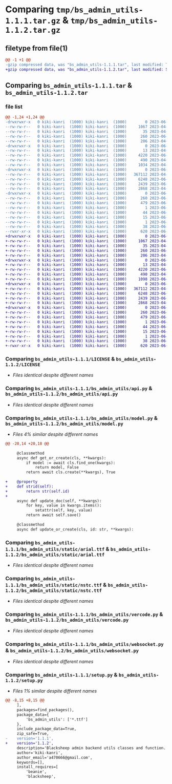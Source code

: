 # Comparing `tmp/bs_admin_utils-1.1.1.tar.gz` & `tmp/bs_admin_utils-1.1.2.tar.gz`

## filetype from file(1)

```diff
@@ -1 +1 @@
-gzip compressed data, was "bs_admin_utils-1.1.1.tar", last modified: Thu Jun 15 04:03:56 2023, max compression
+gzip compressed data, was "bs_admin_utils-1.1.2.tar", last modified: Sat Jun 17 08:36:32 2023, max compression
```

## Comparing `bs_admin_utils-1.1.1.tar` & `bs_admin_utils-1.1.2.tar`

### file list

```diff
@@ -1,24 +1,24 @@
-drwxrwxr-x   0 kiki-kanri  (1000) kiki-kanri  (1000)        0 2023-06-15 04:03:56.375122 bs_admin_utils-1.1.1/
--rw-rw-r--   0 kiki-kanri  (1000) kiki-kanri  (1000)     1067 2023-04-07 03:25:03.000000 bs_admin_utils-1.1.1/LICENSE
--rw-rw-r--   0 kiki-kanri  (1000) kiki-kanri  (1000)       35 2023-04-07 04:04:08.000000 bs_admin_utils-1.1.1/MANIFEST.in
--rw-rw-r--   0 kiki-kanri  (1000) kiki-kanri  (1000)      260 2023-06-15 04:03:56.375122 bs_admin_utils-1.1.1/PKG-INFO
--rw-rw-r--   0 kiki-kanri  (1000) kiki-kanri  (1000)      206 2023-04-07 03:35:29.000000 bs_admin_utils-1.1.1/README.md
-drwxrwxr-x   0 kiki-kanri  (1000) kiki-kanri  (1000)        0 2023-06-15 04:03:56.371122 bs_admin_utils-1.1.1/bs_admin_utils/
--rw-rw-r--   0 kiki-kanri  (1000) kiki-kanri  (1000)       13 2023-04-07 03:39:05.000000 bs_admin_utils-1.1.1/bs_admin_utils/__init__.py
--rw-rw-r--   0 kiki-kanri  (1000) kiki-kanri  (1000)     4220 2023-06-15 04:01:20.000000 bs_admin_utils-1.1.1/bs_admin_utils/api.py
--rw-rw-r--   0 kiki-kanri  (1000) kiki-kanri  (1000)      490 2023-04-07 04:11:32.000000 bs_admin_utils-1.1.1/bs_admin_utils/decorators.py
--rw-rw-r--   0 kiki-kanri  (1000) kiki-kanri  (1000)     1034 2023-04-07 03:48:50.000000 bs_admin_utils-1.1.1/bs_admin_utils/model.py
-drwxrwxr-x   0 kiki-kanri  (1000) kiki-kanri  (1000)        0 2023-06-15 04:03:56.375122 bs_admin_utils-1.1.1/bs_admin_utils/static/
--rw-rw-r--   0 kiki-kanri  (1000) kiki-kanri  (1000)   367112 2023-04-07 03:52:07.000000 bs_admin_utils-1.1.1/bs_admin_utils/static/arial.ttf
--rw-rw-r--   0 kiki-kanri  (1000) kiki-kanri  (1000)     6248 2023-06-14 10:45:34.000000 bs_admin_utils-1.1.1/bs_admin_utils/static/nstc.ttf
--rw-rw-r--   0 kiki-kanri  (1000) kiki-kanri  (1000)     2439 2023-06-14 10:58:06.000000 bs_admin_utils-1.1.1/bs_admin_utils/vercode.py
--rw-rw-r--   0 kiki-kanri  (1000) kiki-kanri  (1000)     2868 2023-04-07 04:10:45.000000 bs_admin_utils-1.1.1/bs_admin_utils/websocket.py
-drwxrwxr-x   0 kiki-kanri  (1000) kiki-kanri  (1000)        0 2023-06-15 04:03:56.375122 bs_admin_utils-1.1.1/bs_admin_utils.egg-info/
--rw-rw-r--   0 kiki-kanri  (1000) kiki-kanri  (1000)      260 2023-06-15 04:03:56.000000 bs_admin_utils-1.1.1/bs_admin_utils.egg-info/PKG-INFO
--rw-rw-r--   0 kiki-kanri  (1000) kiki-kanri  (1000)      479 2023-06-15 04:03:56.000000 bs_admin_utils-1.1.1/bs_admin_utils.egg-info/SOURCES.txt
--rw-rw-r--   0 kiki-kanri  (1000) kiki-kanri  (1000)        1 2023-06-15 04:03:56.000000 bs_admin_utils-1.1.1/bs_admin_utils.egg-info/dependency_links.txt
--rw-rw-r--   0 kiki-kanri  (1000) kiki-kanri  (1000)       44 2023-06-15 04:03:56.000000 bs_admin_utils-1.1.1/bs_admin_utils.egg-info/requires.txt
--rw-rw-r--   0 kiki-kanri  (1000) kiki-kanri  (1000)       15 2023-06-15 04:03:56.000000 bs_admin_utils-1.1.1/bs_admin_utils.egg-info/top_level.txt
--rw-rw-r--   0 kiki-kanri  (1000) kiki-kanri  (1000)        1 2023-06-15 04:03:56.000000 bs_admin_utils-1.1.1/bs_admin_utils.egg-info/zip-safe
--rw-rw-r--   0 kiki-kanri  (1000) kiki-kanri  (1000)       38 2023-06-15 04:03:56.375122 bs_admin_utils-1.1.1/setup.cfg
--rwxr-xr-x   0 kiki-kanri  (1000) kiki-kanri  (1000)      620 2023-06-15 04:01:44.000000 bs_admin_utils-1.1.1/setup.py
+drwxrwxr-x   0 kiki-kanri  (1000) kiki-kanri  (1000)        0 2023-06-17 08:36:32.632758 bs_admin_utils-1.1.2/
+-rw-rw-r--   0 kiki-kanri  (1000) kiki-kanri  (1000)     1067 2023-04-07 03:25:03.000000 bs_admin_utils-1.1.2/LICENSE
+-rw-rw-r--   0 kiki-kanri  (1000) kiki-kanri  (1000)       35 2023-04-07 04:04:08.000000 bs_admin_utils-1.1.2/MANIFEST.in
+-rw-rw-r--   0 kiki-kanri  (1000) kiki-kanri  (1000)      260 2023-06-17 08:36:32.632758 bs_admin_utils-1.1.2/PKG-INFO
+-rw-rw-r--   0 kiki-kanri  (1000) kiki-kanri  (1000)      206 2023-04-07 03:35:29.000000 bs_admin_utils-1.1.2/README.md
+drwxrwxr-x   0 kiki-kanri  (1000) kiki-kanri  (1000)        0 2023-06-17 08:36:32.632758 bs_admin_utils-1.1.2/bs_admin_utils/
+-rw-rw-r--   0 kiki-kanri  (1000) kiki-kanri  (1000)       13 2023-04-07 03:39:05.000000 bs_admin_utils-1.1.2/bs_admin_utils/__init__.py
+-rw-rw-r--   0 kiki-kanri  (1000) kiki-kanri  (1000)     4220 2023-06-15 04:01:20.000000 bs_admin_utils-1.1.2/bs_admin_utils/api.py
+-rw-rw-r--   0 kiki-kanri  (1000) kiki-kanri  (1000)      490 2023-04-07 04:11:32.000000 bs_admin_utils-1.1.2/bs_admin_utils/decorators.py
+-rw-rw-r--   0 kiki-kanri  (1000) kiki-kanri  (1000)     1098 2023-06-17 08:33:58.000000 bs_admin_utils-1.1.2/bs_admin_utils/model.py
+drwxrwxr-x   0 kiki-kanri  (1000) kiki-kanri  (1000)        0 2023-06-17 08:36:32.632758 bs_admin_utils-1.1.2/bs_admin_utils/static/
+-rw-rw-r--   0 kiki-kanri  (1000) kiki-kanri  (1000)   367112 2023-04-07 03:52:07.000000 bs_admin_utils-1.1.2/bs_admin_utils/static/arial.ttf
+-rw-rw-r--   0 kiki-kanri  (1000) kiki-kanri  (1000)     6248 2023-06-14 10:45:34.000000 bs_admin_utils-1.1.2/bs_admin_utils/static/nstc.ttf
+-rw-rw-r--   0 kiki-kanri  (1000) kiki-kanri  (1000)     2439 2023-06-14 10:58:06.000000 bs_admin_utils-1.1.2/bs_admin_utils/vercode.py
+-rw-rw-r--   0 kiki-kanri  (1000) kiki-kanri  (1000)     2868 2023-04-07 04:10:45.000000 bs_admin_utils-1.1.2/bs_admin_utils/websocket.py
+drwxrwxr-x   0 kiki-kanri  (1000) kiki-kanri  (1000)        0 2023-06-17 08:36:32.632758 bs_admin_utils-1.1.2/bs_admin_utils.egg-info/
+-rw-rw-r--   0 kiki-kanri  (1000) kiki-kanri  (1000)      260 2023-06-17 08:36:32.000000 bs_admin_utils-1.1.2/bs_admin_utils.egg-info/PKG-INFO
+-rw-rw-r--   0 kiki-kanri  (1000) kiki-kanri  (1000)      479 2023-06-17 08:36:32.000000 bs_admin_utils-1.1.2/bs_admin_utils.egg-info/SOURCES.txt
+-rw-rw-r--   0 kiki-kanri  (1000) kiki-kanri  (1000)        1 2023-06-17 08:36:32.000000 bs_admin_utils-1.1.2/bs_admin_utils.egg-info/dependency_links.txt
+-rw-rw-r--   0 kiki-kanri  (1000) kiki-kanri  (1000)       44 2023-06-17 08:36:32.000000 bs_admin_utils-1.1.2/bs_admin_utils.egg-info/requires.txt
+-rw-rw-r--   0 kiki-kanri  (1000) kiki-kanri  (1000)       15 2023-06-17 08:36:32.000000 bs_admin_utils-1.1.2/bs_admin_utils.egg-info/top_level.txt
+-rw-rw-r--   0 kiki-kanri  (1000) kiki-kanri  (1000)        1 2023-06-17 08:36:32.000000 bs_admin_utils-1.1.2/bs_admin_utils.egg-info/zip-safe
+-rw-rw-r--   0 kiki-kanri  (1000) kiki-kanri  (1000)       38 2023-06-17 08:36:32.632758 bs_admin_utils-1.1.2/setup.cfg
+-rwxr-xr-x   0 kiki-kanri  (1000) kiki-kanri  (1000)      620 2023-06-17 08:36:12.000000 bs_admin_utils-1.1.2/setup.py
```

### Comparing `bs_admin_utils-1.1.1/LICENSE` & `bs_admin_utils-1.1.2/LICENSE`

 * *Files identical despite different names*

### Comparing `bs_admin_utils-1.1.1/bs_admin_utils/api.py` & `bs_admin_utils-1.1.2/bs_admin_utils/api.py`

 * *Files identical despite different names*

### Comparing `bs_admin_utils-1.1.1/bs_admin_utils/model.py` & `bs_admin_utils-1.1.2/bs_admin_utils/model.py`

 * *Files 4% similar despite different names*

```diff
@@ -20,14 +20,18 @@
 
     @classmethod
     async def get_or_create(cls, **kwargs):
         if model := await cls.find_one(kwargs):
             return model, False
         return await cls.create(**kwargs), True
 
+    @property
+    def strid(self):
+        return str(self.id)
+
     async def update_doc(self, **kwargs):
         for key, value in kwargs.items():
             setattr(self, key, value)
         return await self.save()
 
     @classmethod
     async def update_or_create(cls, id: str, **kwargs):
```

### Comparing `bs_admin_utils-1.1.1/bs_admin_utils/static/arial.ttf` & `bs_admin_utils-1.1.2/bs_admin_utils/static/arial.ttf`

 * *Files identical despite different names*

### Comparing `bs_admin_utils-1.1.1/bs_admin_utils/static/nstc.ttf` & `bs_admin_utils-1.1.2/bs_admin_utils/static/nstc.ttf`

 * *Files identical despite different names*

### Comparing `bs_admin_utils-1.1.1/bs_admin_utils/vercode.py` & `bs_admin_utils-1.1.2/bs_admin_utils/vercode.py`

 * *Files identical despite different names*

### Comparing `bs_admin_utils-1.1.1/bs_admin_utils/websocket.py` & `bs_admin_utils-1.1.2/bs_admin_utils/websocket.py`

 * *Files identical despite different names*

### Comparing `bs_admin_utils-1.1.1/setup.py` & `bs_admin_utils-1.1.2/setup.py`

 * *Files 1% similar despite different names*

```diff
@@ -8,15 +8,15 @@
     ],
     packages=find_packages(),
     package_data={
         'bs_admin_utils': ['*.ttf']
     },
     include_package_data=True,
     zip_safe=True,
-    version='1.1.1',
+    version='1.1.2',
     description='Blacksheep admin backend utils classes and function.',
     author='kiki-kanri',
     author_email='a470666@gmail.com',
     keywords=[],
     install_requires=[
         'beanie',
         'blacksheep',
```

